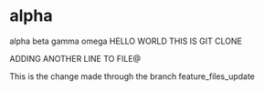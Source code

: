 # alpha
alpha beta gamma omega 
HELLO WORLD THIS IS GIT CLONE


ADDING ANOTHER LINE TO FILE@


This is the change made through the branch feature_files_update
